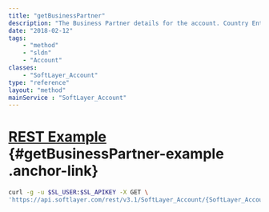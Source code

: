 ```yaml
---
title: "getBusinessPartner"
description: "The Business Partner details for the account. Country Enterprise Code, Channel, Segment, Reseller Level."
date: "2018-02-12"
tags:
    - "method"
    - "sldn"
    - "Account"
classes:
    - "SoftLayer_Account"
type: "reference"
layout: "method"
mainService : "SoftLayer_Account"
---
```


# [REST Example](#getBusinessPartner-example) <a href="/article/rest/"><i class="fas fa-question"></i></a> {#getBusinessPartner-example .anchor-link} 
```bash
curl -g -u $SL_USER:$SL_APIKEY -X GET \
'https://api.softlayer.com/rest/v3.1/SoftLayer_Account/{SoftLayer_AccountID}/getBusinessPartner'
```
